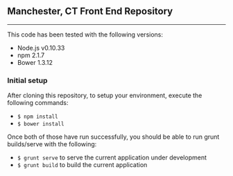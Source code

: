 ## Manchester, CT Front End Repository
---
This code has been tested with the following versions:

* Node.js v0.10.33
* npm 2.1.7
* Bower 1.3.12

### Initial setup
After cloning this repository, to setup your environment, execute the following commands:

* `$ npm install`
* `$ bower install`

Once both of those have run successfully, you should be able to run grunt builds/serve with the following:

* `$ grunt serve` to serve the current application under development
* `$ grunt build` to build the current application